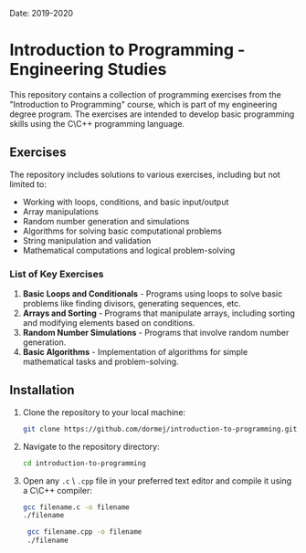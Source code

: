 Date: 2019-2020
# Introduction to Programming - Engineering Studies

This repository contains a collection of programming exercises from the "Introduction to Programming" course, which is part of my engineering degree program.
The exercises are intended to develop basic programming skills using the C\C++ programming language.

## Exercises

The repository includes solutions to various exercises, including but not limited to:

- Working with loops, conditions, and basic input/output
- Array manipulations
- Random number generation and simulations
- Algorithms for solving basic computational problems
- String manipulation and validation
- Mathematical computations and logical problem-solving

### List of Key Exercises

1. **Basic Loops and Conditionals** - Programs using loops to solve basic problems like finding divisors, generating sequences, etc.
2. **Arrays and Sorting** - Programs that manipulate arrays, including sorting and modifying elements based on conditions.
3. **Random Number Simulations** - Programs that involve random number generation.
4. **Basic Algorithms** - Implementation of algorithms for simple mathematical tasks and problem-solving.

## Installation

1. Clone the repository to your local machine:
    ```bash
    git clone https://github.com/dormej/introduction-to-programming.git
    ```
2. Navigate to the repository directory:
    ```bash
    cd introduction-to-programming
    ```
3. Open any `.c` \ `.cpp` file in your preferred text editor and compile it using a C\C++ compiler:
    ```bash
    gcc filename.c -o filename
    ./filename
    ```

   ```bash
    gcc filename.cpp -o filename
    ./filename
    ```
